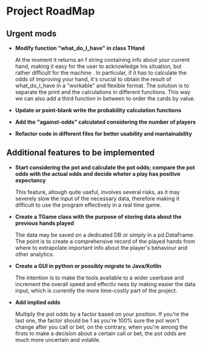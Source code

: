 # Project RoadMap
## Urgent mods
- **Modify function "what_do_I_have" in class THand**

  At the moment it returns an f string containing info about your current hand, making it easy for the user to acknowledge his situation, but rather difficult for the machine . In particular, if it has to calculate the odds of improving your hand, it's crucial to obtain the result of what_do_I_have in a "workable" and flexible format. The solution is to separate the print and the calculations in different functions. This way we can also add a third function in between to order the cards by value.

- **Update or point-blank write the probability calculation functions**
- **Add the "against-odds" calculated considering the number of players**
- **Refactor code in different files for better usability and mantainability**
## Additional features to be implemented
- **Start considering the pot and calculate the pot odds; compare the pot odds with the actual odds and decide wheter a play has positive expectancy**

  This feature, altough quite useful, involves several risks, as it may severely slow the input of the necessary data, therefore making it difficult to use the program effectively in a real time game.
- **Create a TGame class with the purpose of storing data about the previous hands played**

  The data may be saved on a dedicated DB or simply in a pd.DataFrame. The point is to create a comprehensive record of the played hands from where to extrapolate important info about the player's behaviour and other analytics.

- **Create a GUI in python or possibly migrate to Java/Kotlin**

  The intention is to make the tools available to a wider userbase and increment the overall speed and effectiv ness by making easier the data input, which is  currently the more time-costly
part of the project.

- **Add implied odds**

  Multiply the pot odds by a factor based on your position. If you're the last one, the factor should be 1 as you're 100% sure the pot won't change after you call or bet, on the contrary, when you're 
among the firsts to make a decision about a certain call or bet, the pot odds are much more uncertain and volatile.
